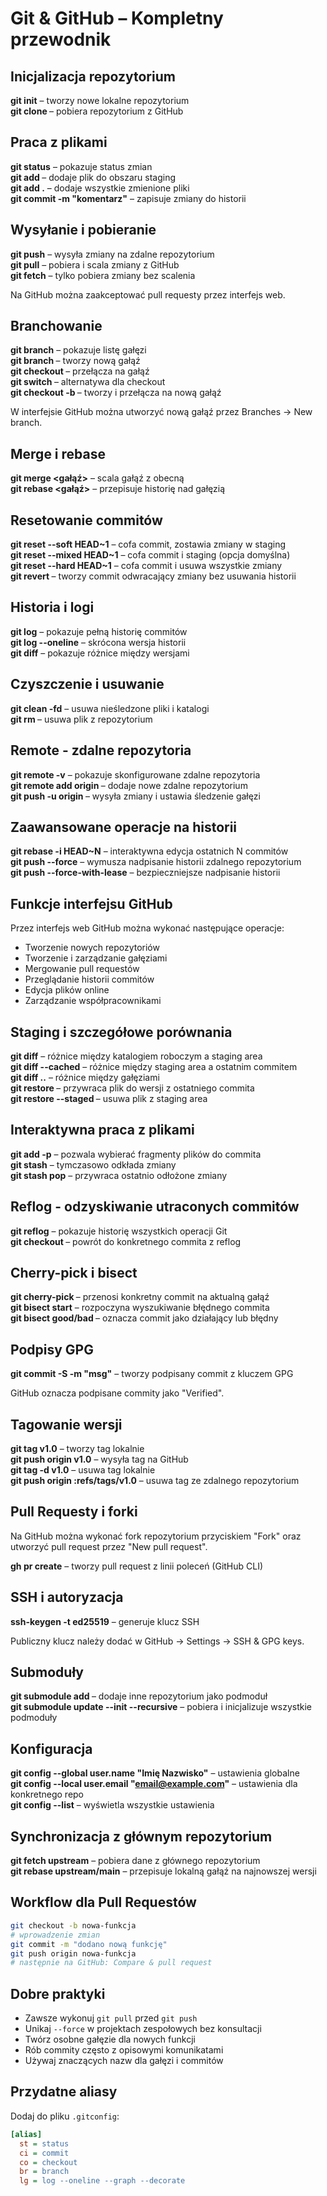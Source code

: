 # Git & GitHub – Kompletny przewodnik

## Inicjalizacja repozytorium

**git init** – tworzy nowe lokalne repozytorium  
**git clone <url>** – pobiera repozytorium z GitHub

## Praca z plikami

**git status** – pokazuje status zmian  
**git add <plik>** – dodaje plik do obszaru staging  
**git add .** – dodaje wszystkie zmienione pliki  
**git commit -m "komentarz"** – zapisuje zmiany do historii

## Wysyłanie i pobieranie

**git push** – wysyła zmiany na zdalne repozytorium  
**git pull** – pobiera i scala zmiany z GitHub  
**git fetch** – tylko pobiera zmiany bez scalenia  

Na GitHub można zaakceptować pull requesty przez interfejs web.

## Branchowanie

**git branch** – pokazuje listę gałęzi  
**git branch <nazwa>** – tworzy nową gałąź  
**git checkout <nazwa>** – przełącza na gałąź  
**git switch <nazwa>** – alternatywa dla checkout  
**git checkout -b <nazwa>** – tworzy i przełącza na nową gałąź  

W interfejsie GitHub można utworzyć nową gałąź przez Branches → New branch.

## Merge i rebase

**git merge <gałąź>** – scala gałąź z obecną  
**git rebase <gałąź>** – przepisuje historię nad gałęzią

## Resetowanie commitów

**git reset --soft HEAD~1** – cofa commit, zostawia zmiany w staging  
**git reset --mixed HEAD~1** – cofa commit i staging (opcja domyślna)  
**git reset --hard HEAD~1** – cofa commit i usuwa wszystkie zmiany  
**git revert <commit>** – tworzy commit odwracający zmiany bez usuwania historii

## Historia i logi

**git log** – pokazuje pełną historię commitów  
**git log --oneline** – skrócona wersja historii  
**git diff** – pokazuje różnice między wersjami

## Czyszczenie i usuwanie

**git clean -fd** – usuwa nieśledzone pliki i katalogi  
**git rm <plik>** – usuwa plik z repozytorium

## Remote - zdalne repozytoria

**git remote -v** – pokazuje skonfigurowane zdalne repozytoria  
**git remote add origin <url>** – dodaje nowe zdalne repozytorium  
**git push -u origin <branch>** – wysyła zmiany i ustawia śledzenie gałęzi

## Zaawansowane operacje na historii

**git rebase -i HEAD~N** – interaktywna edycja ostatnich N commitów  
**git push --force** – wymusza nadpisanie historii zdalnego repozytorium  
**git push --force-with-lease** – bezpieczniejsze nadpisanie historii

## Funkcje interfejsu GitHub

Przez interfejs web GitHub można wykonać następujące operacje:
- Tworzenie nowych repozytoriów
- Tworzenie i zarządzanie gałęziami
- Mergowanie pull requestów
- Przeglądanie historii commitów
- Edycja plików online
- Zarządzanie współpracownikami

## Staging i szczegółowe porównania

**git diff** – różnice między katalogiem roboczym a staging area  
**git diff --cached** – różnice między staging area a ostatnim commitem  
**git diff <branch1>..<branch2>** – różnice między gałęziami  
**git restore <plik>** – przywraca plik do wersji z ostatniego commita  
**git restore --staged <plik>** – usuwa plik z staging area

## Interaktywna praca z plikami

**git add -p** – pozwala wybierać fragmenty plików do commita  
**git stash** – tymczasowo odkłada zmiany  
**git stash pop** – przywraca ostatnio odłożone zmiany

## Reflog - odzyskiwanie utraconych commitów

**git reflog** – pokazuje historię wszystkich operacji Git  
**git checkout <hash>** – powrót do konkretnego commita z reflog

## Cherry-pick i bisect

**git cherry-pick <hash>** – przenosi konkretny commit na aktualną gałąź  
**git bisect start** – rozpoczyna wyszukiwanie błędnego commita  
**git bisect good/bad <hash>** – oznacza commit jako działający lub błędny

## Podpisy GPG

**git commit -S -m "msg"** – tworzy podpisany commit z kluczem GPG  

GitHub oznacza podpisane commity jako "Verified".

## Tagowanie wersji

**git tag v1.0** – tworzy tag lokalnie  
**git push origin v1.0** – wysyła tag na GitHub  
**git tag -d v1.0** – usuwa tag lokalnie  
**git push origin :refs/tags/v1.0** – usuwa tag ze zdalnego repozytorium

## Pull Requesty i forki

Na GitHub można wykonać fork repozytorium przyciskiem "Fork" oraz utworzyć pull request przez "New pull request".

**gh pr create** – tworzy pull request z linii poleceń (GitHub CLI)

## SSH i autoryzacja

**ssh-keygen -t ed25519** – generuje klucz SSH  

Publiczny klucz należy dodać w GitHub → Settings → SSH & GPG keys.

## Submoduły

**git submodule add <url>** – dodaje inne repozytorium jako podmoduł  
**git submodule update --init --recursive** – pobiera i inicjalizuje wszystkie podmoduły

## Konfiguracja

**git config --global user.name "Imię Nazwisko"** – ustawienia globalne  
**git config --local user.email "email@example.com"** – ustawienia dla konkretnego repo  
**git config --list** – wyświetla wszystkie ustawienia

## Synchronizacja z głównym repozytorium

**git fetch upstream** – pobiera dane z głównego repozytorium  
**git rebase upstream/main** – przepisuje lokalną gałąź na najnowszej wersji

## Workflow dla Pull Requestów

```bash
git checkout -b nowa-funkcja
# wprowadzenie zmian
git commit -m "dodano nową funkcję"
git push origin nowa-funkcja
# następnie na GitHub: Compare & pull request
```

## Dobre praktyki

- Zawsze wykonuj `git pull` przed `git push`
- Unikaj `--force` w projektach zespołowych bez konsultacji
- Twórz osobne gałęzie dla nowych funkcji
- Rób commity często z opisowymi komunikatami
- Używaj znaczących nazw dla gałęzi i commitów

## Przydatne aliasy

Dodaj do pliku `.gitconfig`:

```ini
[alias]
  st = status
  ci = commit
  co = checkout
  br = branch
  lg = log --oneline --graph --decorate
```
